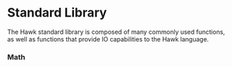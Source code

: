# Standard Library

The Hawk standard library is composed of many commonly used functions, as well as functions that provide IO capabilities to the Hawk language. 

### Math

